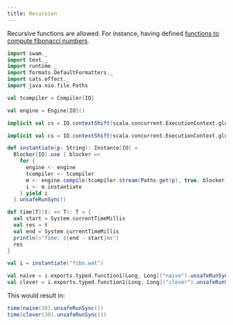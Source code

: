 ```yaml
---
title: Recursion
---
```


Recursive functions are allowed. For instance, having defined [functions to compute fibonacci numbers](/examples/fibo.wat).

```scala mdoc:silent
import swam._
import text._
import runtime._
import formats.DefaultFormatters._
import cats.effect._
import java.nio.file.Paths

val tcompiler = Compiler[IO]

val engine = Engine[IO]()

implicit val cs = IO.contextShift(scala.concurrent.ExecutionContext.global)

implicit val cs = IO.contextShift(scala.concurrent.ExecutionContext.global)

def instantiate(p: String): Instance[IO] =
  Blocker[IO].use { blocker =>
    for {
      engine <- engine
      tcompiler <- tcompiler
      m <- engine.compile(tcompiler.stream(Paths.get(p), true, blocker))
      i <- m.instantiate
    } yield i
  }.unsafeRunSync()

def time[T](t: => T): T = {
  val start = System.currentTimeMillis
  val res = t
  val end = System.currentTimeMillis
  println(s"Time: ${end - start}ms")
  res
}

val i = instantiate("fibo.wat")

val naive = i.exports.typed.function1[Long, Long]("naive").unsafeRunSync()
val clever = i.exports.typed.function1[Long, Long]("clever").unsafeRunSync()
```

This would result in:

```scala mdoc
time(naive(30).unsafeRunSync())
time(clever(30).unsafeRunSync())
```
